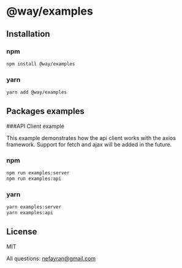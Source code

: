 # @way/examples

## Installation

### npm
```sh
npm install @way/examples
```
### yarn
```sh
yarn add @way/examples
```
## Packages examples

###API Client example

This example demonstrates how the api client works with the axios framework. Support for fetch and ajax will be added in the future.

### npm
```sh
npm run examples:server
npm run examples:api
```
### yarn
```sh
yarn examples:server
yarn examples:api
```

## License

MIT

All questions: nefayran@gmail.com